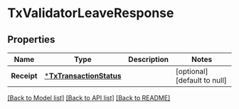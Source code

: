 # TxValidatorLeaveResponse

## Properties
Name | Type | Description | Notes
------------ | ------------- | ------------- | -------------
**Receipt** | [***TxTransactionStatus**](txTransactionStatus.md) |  | [optional] [default to null]

[[Back to Model list]](../README.md#documentation-for-models) [[Back to API list]](../README.md#documentation-for-api-endpoints) [[Back to README]](../README.md)

